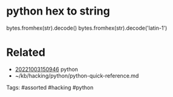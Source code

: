 # python hex to string
bytes.fromhex(str).decode()
bytes.fromhex(str).decode('latin-1')

# Related
- [20221003150946](/zet/20221003150946/README.md) python
- ~/kb/hacking/python/python-quick-reference.md

Tags:
    #assorted #hacking #python
